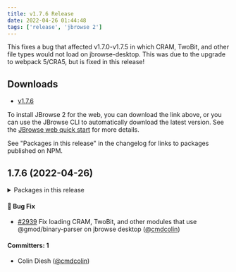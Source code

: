```yaml
---
title: v1.7.6 Release
date: 2022-04-26 01:44:48
tags: ['release', 'jbrowse 2']
---
```


This fixes a bug that affected v1.7.0-v1.7.5 in which CRAM, TwoBit, and other
file types would not load on jbrowse-desktop. This was due to the upgrade to
webpack 5/CRA5, but is fixed in this release!

## Downloads

- [v1.7.6](https://github.com/GMOD/jbrowse-components/releases/tag/v1.7.6)

To install JBrowse 2 for the web, you can download the link above, or you can
use the JBrowse CLI to automatically download the latest version. See the
[JBrowse web quick start](https://jbrowse.org/jb2/docs/quickstart_web) for more
details.

See "Packages in this release" in the changelog for links to packages published
on NPM.

## 1.7.6 (2022-04-26)

<details><summary>Packages in this release</summary>
<p>

| Package          | Download |
| ---------------- | -------- |
| @jbrowse/desktop |          |

</p>
</details>

#### :bug: Bug Fix

- [#2939](https://github.com/GMOD/jbrowse-components/pull/2939) Fix loading
  CRAM, TwoBit, and other modules that use @gmod/binary-parser on jbrowse
  desktop ([@cmdcolin](https://github.com/cmdcolin))

#### Committers: 1

- Colin Diesh ([@cmdcolin](https://github.com/cmdcolin))
